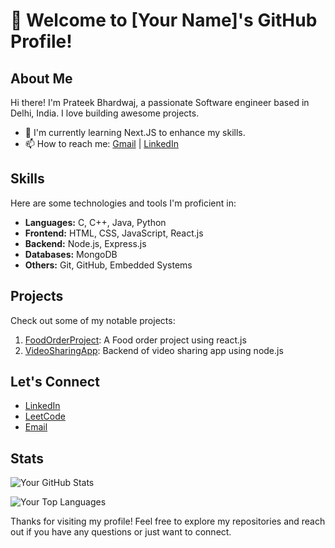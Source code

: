 # 👋 Welcome to [Your Name]'s GitHub Profile!

## About Me

Hi there! I'm Prateek Bhardwaj, a passionate Software engineer based in Delhi, India. I love building awesome projects.

- 🌱 I'm currently learning Next.JS to enhance my skills.
- 📫 How to reach me: [Gmail](prateekbh111@gmail.com) | [LinkedIn](https://www.linkedin.com/in/prateekbh111/)

## Skills

Here are some technologies and tools I'm proficient in:

- **Languages:** C, C++, Java, Python
- **Frontend:** HTML, CSS, JavaScript, React.js
- **Backend:** Node.js, Express.js
- **Databases:** MongoDB
- **Others:** Git, GitHub, Embedded Systems

## Projects

Check out some of my notable projects:

1. [FoodOrderProject](https://github.com/Prateekbh111/FoodOrderProject): A Food order project using react.js
2. [VideoSharingApp](https://github.com/Prateekbh111/Backend-VideoSharingApp): Backend of video sharing app using node.js

## Let's Connect

- [LinkedIn](https://www.linkedin.com/in/prateekbh111/)
- [LeetCode](https://leetcode.com/prateekbh111/)
- [Email](prateekbh111@gmail.com)

## Stats

![Your GitHub Stats](https://github-readme-stats.vercel.app/api?username=YourGitHubUsername&show_icons=true)

![Your Top Languages](https://github-readme-stats.vercel.app/api/top-langs/?username=YourGitHubUsername&layout=compact)

Thanks for visiting my profile! Feel free to explore my repositories and reach out if you have any questions or just want to connect.

